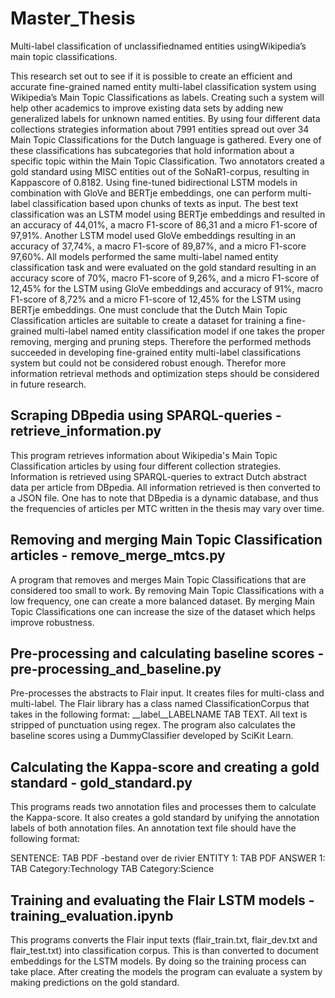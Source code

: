# Master_Thesis
Multi-label classification of unclassifiednamed entities usingWikipedia’s main topic classifications.

This research set out to see if it is possible to create an efficient and accurate
fine-grained named entity multi-label classification system using Wikipedia’s Main
Topic Classifications as labels. Creating such a system will help other academics to
improve existing data sets by adding new generalized labels for unknown named
entities. By using four different data collections strategies information about 7991
entities spread out over 34 Main Topic Classifications for the Dutch language is
gathered. Every one of these classifications has subcategories that hold information
about a specific topic within the Main Topic Classification. Two annotators created
a gold standard using MISC entities out of the SoNaR1-corpus, resulting in Kappascore 
of 0.8182. Using fine-tuned bidirectional LSTM models in combination with
GloVe and BERTje embeddings, one can perform multi-label classification based
upon chunks of texts as input. The best text classification was an LSTM model using
BERTje embeddings and resulted in an accuracy of 44,01%, a macro F1-score of 86,31
and a micro F1-score of 97,91%. Another LSTM model used GloVe embeddings resulting in 
an accuracy of 37,74%, a macro F1-score of 89,87%, and a micro F1-score 97,60%. 
All models performed the same multi-label named entity classification task
and were evaluated on the gold standard resulting in an accuracy score of 70%,
macro F1-score of 9,26%, and a micro F1-score of 12,45% for the LSTM using GloVe
embeddings and accuracy of 91%, macro F1-score of 8,72% and a micro F1-score
of 12,45% for the LSTM using BERTje embeddings. One must conclude that the
Dutch Main Topic Classification articles are suitable to create a dataset for training a
fine-grained multi-label named entity classification model if one takes the proper removing,
merging and pruning steps. Therefore the performed methods succeeded
in developing fine-grained entity multi-label classifications system but could not be
considered robust enough. Therefor more information retrieval methods and optimization steps
should be considered in future research. 

## Scraping DBpedia using SPARQL-queries - retrieve_information.py

This program retrieves information about Wikipedia's Main Topic
Classification articles by using four different collection strategies.
Information is retrieved using SPARQL-queries to extract Dutch abstract data
per article from DBpedia. All information retrieved is then converted to a
JSON file. One has to note that DBpedia is a dynamic database, and thus the
frequencies of articles per MTC written in the thesis may vary over time. 

## Removing and merging Main Topic Classification articles - remove_merge_mtcs.py

A program that removes and merges Main Topic Classifications that are
considered too small to work. By removing Main Topic Classifications
with a low frequency, one can create a more balanced dataset. By merging
Main Topic Classifications one can increase the size of the dataset which
helps improve robustness.

## Pre-processing and calculating baseline scores - pre-processing_and_baseline.py

Pre-processes the abstracts to Flair input. It creates files for multi-class
and multi-label. The Flair library has a class named ClassificationCorpus
that takes in the following format: __label__LABELNAME TAB TEXT. All text is
stripped of punctuation using regex. The program also calculates the baseline
scores using a DummyClassifier developed by SciKit Learn.

## Calculating the Kappa-score and creating a gold standard - gold_standard.py

This programs reads two annotation files and processes them to calculate the
Kappa-score. It also creates a gold standard by unifying the annotation
labels of both annotation files. An annotation
text file should have the following format:

SENTENCE: TAB PDF -bestand over de rivier
ENTITY 1: TAB PDF
ANSWER 1: TAB Category:Technology TAB Category:Science

## Training and evaluating the Flair LSTM models - training_evaluation.ipynb

This programs converts the Flair input texts (flair_train.txt, flair_dev.txt and flair_test.txt) into
classification corpus. This is than converted to document embeddings for the LSTM models. By doing so
the training process can take place. After creating the models the program can evaluate a system by 
making predictions on the gold standard.
